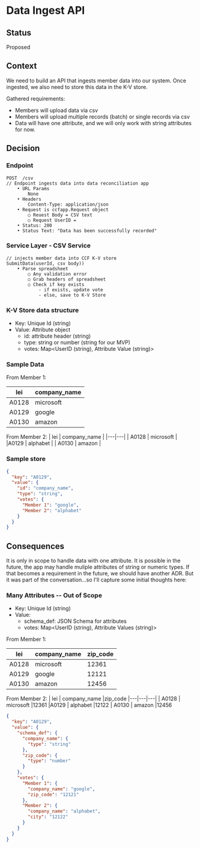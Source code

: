 # Data Ingest API

## Status

Proposed

## Context

We need to build an API that ingests member data into our system. Once ingested, we also need to store this data in the K-V store.

Gathered requirements:

- Members will upload data via csv
- Members will upload multiple records (batch) or single records via csv
- Data will have one attribute, and we will only work with string attributes for now.

## Decision

### Endpoint

```
POST  /csv
// Endpoint ingests data into data reconciliation app
	• URL Params
        None
	• Headers
        Content-Type: application/json
	• Request is ccfapp.Request object
		○ Reuest Body = CSV text
		○ Request UserID =
	• Status: 200
    • Status Text: "Data has been successfully recorded"
```

### Service Layer - CSV Service

```
// injects member data into CCF K-V store
SubmitData(userId, csv body))
	• Parse spreadsheet
		○ Any validation error
        ○ Grab headers of spreadsheet
		○ Check if key exists
            - if exists, update vote
            - else, save to K-V Store
```

### K-V Store data structure

- Key: Unique Id (string)
- Value: Attribute object
  - id: attribute header (string)
  - type: string or number (string for our MVP)
  - votes: Map<UserID (string), Attribute Value (string)>

### Sample Data

From Member 1:

| lei   | company_name |
| ----- | ------------ |
| A0128 | microsoft    |
| A0129 | google       |
| A0130 | amazon       |

From Member 2:
| lei | company_name |
|---|---|
| A0128 | microsoft |
|A0129 | alphabet |
| A0130 | amazon |

### Sample store

```json
{
  "key": "A0129",
  "value": {
    "id": "company_name",
    "type": "string",
    "votes": {
      "Member 1": "google",
      "Member 2": "alphabet"
    }
  }
}
```

## Consequences

It is only in scope to handle data with one attribute. It is possible in the future, the app may handle muliple attributes of string or numeric types. If that becomes a requirement in the future, we should have another ADR. But it was part of the conversation...so I'll capture some initial thoughts here:

### Many Attributes -- Out of Scope

- Key: Unique Id (string)
- Value:
  - schema_def: JSON Schema for attributes
  - votes: Map<UserID (string), Attribute Values (string)>

From Member 1:

| lei   | company_name | zip_code |
| ----- | ------------ | -------- |
| A0128 | microsoft    | 12361    |
| A0129 | google       | 12121    |
| A0130 | amazon       | 12456    |

From Member 2:
| lei | company_name |zip_code
|---|---|---|
| A0128 | microsoft |12361
|A0129 | alphabet |12122
| A0130 | amazon |12456

```json
{
  "key": "A0129",
  "value": {
    "schema_def": {
      "company_name": {
        "type": "string"
      },
      "zip_code": {
        "type": "number"
      }
    },
    "votes": {
      "Member 1": {
        "company_name": "google",
        "zip_code": "12121"
      },
      "Member 2": {
        "company_name": "alphabet",
        "city": "12122"
      }
    }
  }
}
```
